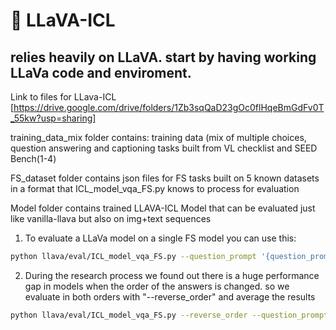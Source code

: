 # 🌋 LLaVA-ICL
## relies heavily on LLaVA. start by having working LLaVa code and enviroment.

Link to files for LLava-ICL [https://drive.google.com/drive/folders/1Zb3sqQaD23gOc0flHqeBmGdFv0T_55kw?usp=sharing]

training_data_mix folder contains: training data (mix of multiple choices, question answering and captioning tasks built from VL checklist and SEED Bench(1-4)

FS_dataset folder contains json files for FS tasks built on 5 known datasets in a format that ICL_model_vqa_FS.py knows to process for evaluation

Model folder contains trained LLAVA-ICL Model that can be evaluated just like vanilla-llava but also on img+text sequences

1. To evaluate a LLaVa model on a single FS model you can use this:
```bash
python llava/eval/ICL_model_vqa_FS.py --question_prompt '{question_prompts}' --episodes_path {path to FS single dataset (CUB/flowers/cars/...)} --model-path {model_path} --output_file 'output_file_name.json'
```
2. During the research process we found out there is a huge performance gap in models when the order of the answers is changed. so we evaluate in both orders with "--reverse_order" and average the results
```bash
python llava/eval/ICL_model_vqa_FS.py --reverse_order --question_prompt '{question_prompts}' --episodes_path {path to FS single dataset (CUB/flowers/cars/...)} --model-path {model_path} --output_file 'output_file_name.json'
```
                    
